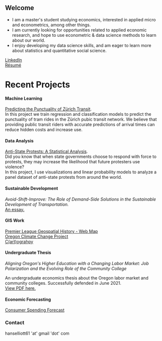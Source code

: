 ## Welcome
- I am a master's student studying economics, interested in applied micro and econometrics, among other things.  
- I am currently looking for opportunities related to applied economic research, and hope to use econometric & data science methods to learn about our world.
- I enjoy developing my data science skills, and am eager to learn more about statistics and quantitative social science.

[LinkedIn](https://www.linkedin.com/in/hans-elliott/)  
[Résumé](https://hans-elliott99.github.io/Resume.html)

# Recent Projects  
#### Machine Learning
[Predicting the Punctuality of Zürich Transit](https://www.kaggle.com/hanselliott/predicting-the-punctuality-of-zurich-transit).  
In this project we train regression and classification models to predict the punctuality of tram rides in the Zürich pubic transit network. We believe that providing public transit riders with accurate predictions of arrival times can reduce hidden costs and increase use. 


#### Data Analysis
[Anti-State Protests: A Statistical Analysis](https://hans-elliott99.github.io/protest/MassMobilBlogPost.html).   
Did you know that when state governments choose to respond with force to protests, they may increase the likelihood that future protesters use violence?  
In this project, I use visualizations and linear probability models to analyze a panel dataset of anti-state protests from around the world.

#### Sustainable Development
*Avoid-Shift-Improve: The Role of Demand-Side Solutions in the Sustainable Development of Transportation.*  
[An essay.](https://hans-elliott99.github.io/ASI_Elliott.pdf)

#### GIS Work
[Premier League Geospatial History - Web Map](https://hans-elliott99.github.io/PLHistoryPost.html)  
[Oregon Climate Change Project](https://hans-elliott99.github.io/GIS_I_Project.html)  
[C(art)ograhpy](https://hans-elliott99.github.io/C-art-ography.html)  

#### Undergraduate Thesis
*Aligning Oregon's Higher Education with a Changing Labor Market: Job Polarization and the Evolving Role of the Community College*  

An undergraduate economics thesis about the Oregon labor market and community colleges. Successfully defended in June 2021.  
[View PDF here.](https://hans-elliott99.github.io/HansElliott_Thesis.pdf)  

#### Economic Forecasting
[Consumer Spending Forecast](https://hans-elliott99.github.io/EconomicForecasting.pdf)


### Contact
hanselliott61 'at'  gmail 'dot' com

